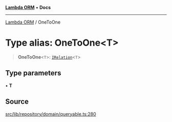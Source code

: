 [**Lambda ORM**](../README.md) • **Docs**

***

[Lambda ORM](../README.md) / OneToOne

# Type alias: OneToOne\<T\>

> **OneToOne**\<`T`\>: [`IRelation`](../interfaces/IRelation.md)\<`T`\>

## Type parameters

• **T**

## Source

[src/lib/repository/domain/queryable.ts:280](https://github.com/lambda-orm/lambdaorm-base/blob/75309e81097991935956cdab867faba6428c498c/src/lib/repository/domain/queryable.ts#L280)

